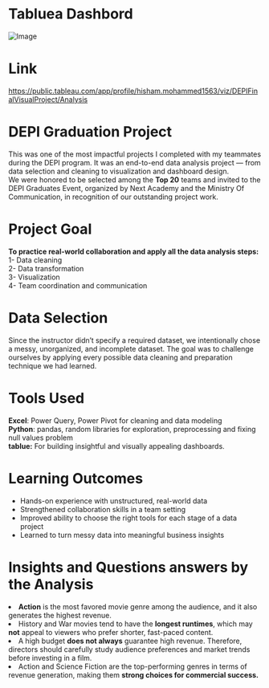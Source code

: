 # Tabluea Dashbord
![Image](https://github.com/user-attachments/assets/2915286e-f8a4-4887-8ab1-e619039539e8) <br>

# Link
https://public.tableau.com/app/profile/hisham.mohammed1563/viz/DEPIFinalVisualProject/Analysis

# DEPI Graduation Project
This was one of the most impactful projects I completed with my teammates during the DEPI program. It was an end-to-end data analysis project — from data selection and cleaning to visualization and dashboard design.<br> We were honored to be selected among the **Top 20** teams and invited to the DEPI Graduates Event, organized by Next Academy and the Ministry Of Communication, in recognition of our outstanding project work.

# Project Goal
**To practice real-world collaboration and apply all the data analysis steps:** <br>
1- Data cleaning <br>
2- Data transformation  <br>
3- Visualization  <br>
4- Team coordination and communication<br>

# Data Selection
Since the instructor didn’t specify a required dataset, we intentionally chose a messy, unorganized, and incomplete dataset. The goal was to challenge ourselves by applying every possible data cleaning and preparation technique we had learned.

# Tools Used 
**Excel**: Power Query, Power Pivot for cleaning and data modeling   <br>
**Python**: pandas, random libraries for exploration, preprocessing and fixing null values problem  <br>
**tablue:** For building insightful and visually appealing dashboards.  <br>

# Learning Outcomes
- Hands-on experience with unstructured, real-world data  
- Strengthened collaboration skills in a team setting  
- Improved ability to choose the right tools for each stage of a data project  
- Learned to turn messy data into meaningful business insights

# Insights and Questions answers by the Analysis
<li> <b>Action</b> is the most favored movie genre among the audience, and it also generates the highest revenue.</li>
<li> History and War movies tend to have the <b>longest runtimes</b>, which may <b>not</b> appeal to viewers who prefer shorter, fast-paced content.</li>
<li> A high budget <b>does not always</b> guarantee high revenue. Therefore, directors should carefully study audience preferences and market trends before investing in a film.</li>
<li> Action and Science Fiction are the top-performing genres in terms of revenue generation, making them <b>strong choices for commercial success.</b> </li>

  
